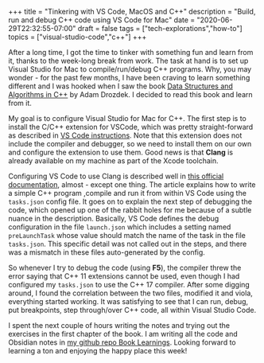 +++
title = "Tinkering with VS Code, MacOS and C++"
description = "Build, run and debug C++ code using VS Code for Mac"
date = "2020-06-29T22:32:55-07:00"
draft = false
tags = ["tech-explorations","how-to"]
topics = ["visual-studio-code","c++"]
+++

After a long time, I got the time to tinker with something fun and learn from it, thanks to the week-long break from work. The task at hand is to set up Visual Studio for Mac to compile/run/debug C++ programs. Why, you may wonder - for the past few months, I have been craving to learn something different and I was hooked when I saw the book [Data Structures and Algorithms in C++](https://www.amazon.com/Data-Structures-Algorithms-Adam-Drozdek-dp-1133608426/dp/1133608426) by Adam Drozdek. I decided to read this book and learn from it. 

My goal is to configure Visual Studio for Mac for C++. The first step is to install the C/C++ extension for VSCode, which was pretty straight-forward as described in [VS Code instructions](https://code.visualstudio.com/docs/languages/cpp). Note that this extension does not include the compiler and debugger, so we need to install them on our own and configure the extension to use them. Good news is that **Clang** is already available on my machine as part of the Xcode toolchain.

Configuring VS Code to use Clang is described well in [this official documentation](https://code.visualstudio.com/docs/cpp/config-clang-mac), almost - except one thing. The article explains how to write a simple C++ program ,compile and run it from within VS Code using the `tasks.json` config file. It goes on to explain the next step of debugging the code, which opened up one of the rabbit holes for me because of a subtle nuance in the description. Basically, VS Code defines the debug configuration in the file  `launch.json` which includes a setting named `preLaunchTask` whose value should match the name of the task in the file `tasks.json`. This specific detail was not called out in the steps, and there was a mismatch in these files auto-generated by the config. 

So whenever I try to debug the code (using **F5**), the compiler threw the error saying that C++ 11 extensions cannot be used, even though I had configured my `tasks.json` to use the C++ 17 compiler. After some digging around, I found the correlation between the two files, modified it and viola, everything started working. It was satisfying to see that I can run, debug, put breakpoints, step through/over C++ code, all within Visual Studio Code.

I spent the next couple of hours writing the notes and trying out the exercises in the first chapter of the book. I am writing all the code and Obsidian notes in [my github repo Book Learnings](https://github.com/annjose/book-learnings). Looking forward to learning a ton and enjoying the happy place this week!